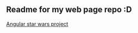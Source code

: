 ## Readme for my web page repo :D

[Angular star wars project](https://joonasmkauppinen.github.io/star-wars-characters-project/)
